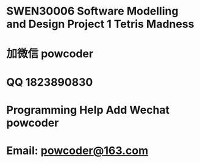 # SWEN30006 Software Modelling and Design Project 1 Tetris Madness
# 加微信 powcoder

# QQ 1823890830

# Programming Help Add Wechat powcoder

# Email: powcoder@163.com

